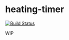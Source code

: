 # heating-timer

[![Build Status](https://travis-ci.org/ukslim/heating-timer.svg?branch=master)](https://travis-ci.org/ukslim/heating-timer)

WIP


